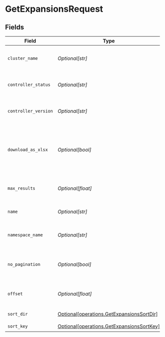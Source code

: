 # GetExpansionsRequest


## Fields

| Field                                                                                            | Type                                                                                             | Required                                                                                         | Description                                                                                      |
| ------------------------------------------------------------------------------------------------ | ------------------------------------------------------------------------------------------------ | ------------------------------------------------------------------------------------------------ | ------------------------------------------------------------------------------------------------ |
| `cluster_name`                                                                                   | *Optional[str]*                                                                                  | :heavy_minus_sign:                                                                               | Filter expansions by cluster name                                                                |
| `controller_status`                                                                              | *Optional[str]*                                                                                  | :heavy_minus_sign:                                                                               | Filter the clusters by controller status                                                         |
| `controller_version`                                                                             | *Optional[str]*                                                                                  | :heavy_minus_sign:                                                                               | Filter the clusters by controller version                                                        |
| `download_as_xlsx`                                                                               | *Optional[bool]*                                                                                 | :heavy_minus_sign:                                                                               | When true, the API will return an xlsx file, and pagination will be ignored                      |
| `max_results`                                                                                    | *Optional[float]*                                                                                | :heavy_minus_sign:                                                                               | The number of entries to return (pagination)                                                     |
| `name`                                                                                           | *Optional[str]*                                                                                  | :heavy_minus_sign:                                                                               | Filter expansions by name                                                                        |
| `namespace_name`                                                                                 | *Optional[str]*                                                                                  | :heavy_minus_sign:                                                                               | Filter expansions by namespace                                                                   |
| `no_pagination`                                                                                  | *Optional[bool]*                                                                                 | :heavy_minus_sign:                                                                               | When true, the pagination params will be ignored                                                 |
| `offset`                                                                                         | *Optional[float]*                                                                                | :heavy_minus_sign:                                                                               | Return entries from this offset (pagination)                                                     |
| `sort_dir`                                                                                       | [Optional[operations.GetExpansionsSortDir]](undefined/models/operations/getexpansionssortdir.md) | :heavy_minus_sign:                                                                               | sorting direction                                                                                |
| `sort_key`                                                                                       | [Optional[operations.GetExpansionsSortKey]](undefined/models/operations/getexpansionssortkey.md) | :heavy_check_mark:                                                                               | sort key                                                                                         |